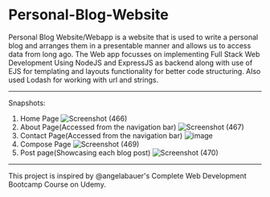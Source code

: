 # Personal-Blog-Website
Personal Blog Website/Webapp is a website that is used to write a personal blog and arranges them in a presentable manner and allows us to access data from long ago.
The Web app focusses on implementing Full Stack Web Development Using NodeJS and ExpressJS as backend along with use of EJS for templating and layouts functionality for better code structuring. Also used Lodash for working with url and strings.

---
Snapshots:
1. Home Page
![Screenshot (466)](https://user-images.githubusercontent.com/90910978/172706032-1f058dda-b31b-4df6-9749-f9f79602a793.png)
2. About Page(Accessed from the navigation bar) 
![Screenshot (467)](https://user-images.githubusercontent.com/90910978/172706201-887720c0-6106-4243-9745-6c69f324f241.png)
3. Contact Page(Accessed from the navigation bar) 
![image](https://user-images.githubusercontent.com/90910978/172706403-3c29780c-b3e3-4695-ba26-391bd7fee1ee.png)
4. Compose Page
![Screenshot (469)](https://user-images.githubusercontent.com/90910978/172706621-2ea935f4-f046-4313-9da6-b7ce0f828023.png)
5. Post page(Showcasing each blog post)
![Screenshot (470)](https://user-images.githubusercontent.com/90910978/172707503-0847a352-7436-484b-8e6c-fd84f939e398.png)

---

This project is inspired by @angelabauer's Complete Web Development Bootcamp Course on Udemy.
